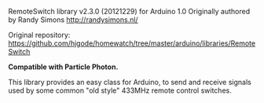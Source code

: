 RemoteSwitch library v2.3.0 (20121229) for Arduino 1.0
Originally authored by Randy Simons http://randysimons.nl/

Original repository: https://github.com/hjgode/homewatch/tree/master/arduino/libraries/RemoteSwitch
 
**Compatible with Particle Photon.**

This library provides an easy class for Arduino, to send and receive signals
used by some common "old style" 433MHz remote control switches.
